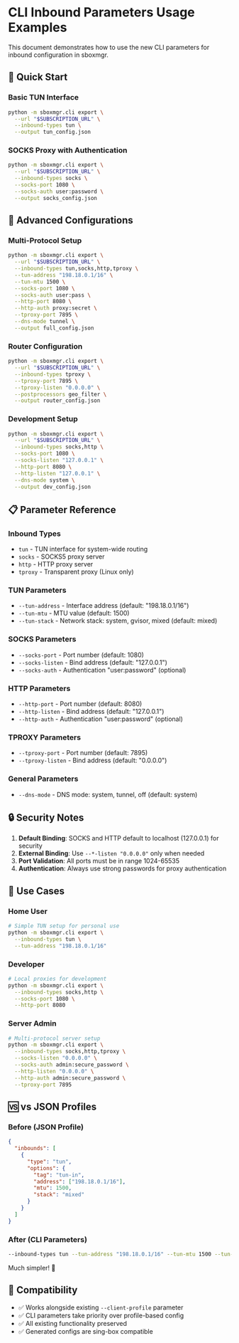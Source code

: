 # CLI Inbound Parameters Usage Examples

This document demonstrates how to use the new CLI parameters for inbound configuration in sboxmgr.

## 🚀 Quick Start

### Basic TUN Interface
```bash
python -m sboxmgr.cli export \
  --url "$SUBSCRIPTION_URL" \
  --inbound-types tun \
  --output tun_config.json
```

### SOCKS Proxy with Authentication
```bash
python -m sboxmgr.cli export \
  --url "$SUBSCRIPTION_URL" \
  --inbound-types socks \
  --socks-port 1080 \
  --socks-auth user:password \
  --output socks_config.json
```

## 🔧 Advanced Configurations

### Multi-Protocol Setup
```bash
python -m sboxmgr.cli export \
  --url "$SUBSCRIPTION_URL" \
  --inbound-types tun,socks,http,tproxy \
  --tun-address "198.18.0.1/16" \
  --tun-mtu 1500 \
  --socks-port 1080 \
  --socks-auth user:pass \
  --http-port 8080 \
  --http-auth proxy:secret \
  --tproxy-port 7895 \
  --dns-mode tunnel \
  --output full_config.json
```

### Router Configuration
```bash
python -m sboxmgr.cli export \
  --url "$SUBSCRIPTION_URL" \
  --inbound-types tproxy \
  --tproxy-port 7895 \
  --tproxy-listen "0.0.0.0" \
  --postprocessors geo_filter \
  --output router_config.json
```

### Development Setup
```bash
python -m sboxmgr.cli export \
  --url "$SUBSCRIPTION_URL" \
  --inbound-types socks,http \
  --socks-port 1080 \
  --socks-listen "127.0.0.1" \
  --http-port 8080 \
  --http-listen "127.0.0.1" \
  --dns-mode system \
  --output dev_config.json
```

## 📋 Parameter Reference

### Inbound Types
- `tun` - TUN interface for system-wide routing
- `socks` - SOCKS5 proxy server
- `http` - HTTP proxy server  
- `tproxy` - Transparent proxy (Linux only)

### TUN Parameters
- `--tun-address` - Interface address (default: "198.18.0.1/16")
- `--tun-mtu` - MTU value (default: 1500)
- `--tun-stack` - Network stack: system, gvisor, mixed (default: mixed)

### SOCKS Parameters
- `--socks-port` - Port number (default: 1080)
- `--socks-listen` - Bind address (default: "127.0.0.1")
- `--socks-auth` - Authentication "user:password" (optional)

### HTTP Parameters
- `--http-port` - Port number (default: 8080)
- `--http-listen` - Bind address (default: "127.0.0.1")
- `--http-auth` - Authentication "user:password" (optional)

### TPROXY Parameters
- `--tproxy-port` - Port number (default: 7895)
- `--tproxy-listen` - Bind address (default: "0.0.0.0")

### General Parameters
- `--dns-mode` - DNS mode: system, tunnel, off (default: system)

## 🔒 Security Notes

1. **Default Binding**: SOCKS and HTTP default to localhost (127.0.0.1) for security
2. **External Binding**: Use `--*-listen "0.0.0.0"` only when needed
3. **Port Validation**: All ports must be in range 1024-65535
4. **Authentication**: Always use strong passwords for proxy authentication

## 🎯 Use Cases

### Home User
```bash
# Simple TUN setup for personal use
python -m sboxmgr.cli export \
  --inbound-types tun \
  --tun-address "198.18.0.1/16"
```

### Developer
```bash
# Local proxies for development
python -m sboxmgr.cli export \
  --inbound-types socks,http \
  --socks-port 1080 \
  --http-port 8080
```

### Server Admin
```bash
# Multi-protocol server setup
python -m sboxmgr.cli export \
  --inbound-types socks,http,tproxy \
  --socks-listen "0.0.0.0" \
  --socks-auth admin:secure_password \
  --http-listen "0.0.0.0" \
  --http-auth admin:secure_password \
  --tproxy-port 7895
```

## 🆚 vs JSON Profiles

### Before (JSON Profile)
```json
{
  "inbounds": [
    {
      "type": "tun",
      "options": {
        "tag": "tun-in",
        "address": ["198.18.0.1/16"],
        "mtu": 1500,
        "stack": "mixed"
      }
    }
  ]
}
```

### After (CLI Parameters)
```bash
--inbound-types tun --tun-address "198.18.0.1/16" --tun-mtu 1500 --tun-stack mixed
```

Much simpler! 🎉

## 🔄 Compatibility

- ✅ Works alongside existing `--client-profile` parameter
- ✅ CLI parameters take priority over profile-based config
- ✅ All existing functionality preserved
- ✅ Generated configs are sing-box compatible 